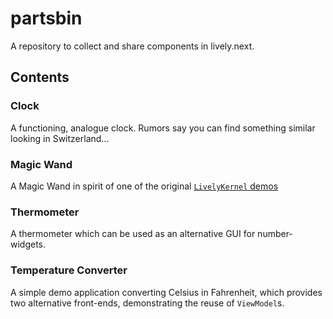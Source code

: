 # partsbin

A repository to collect and share components in lively.next.

## Contents

### Clock

A functioning, analogue clock. Rumors say you can find something similar looking in Switzerland...

### Magic Wand

A Magic Wand in spirit of one of the original [`LivelyKernel` demos](https://www.youtube.com/watch?v=QTJRwKOFddc)

### Thermometer

A thermometer which can be used as an alternative GUI for number-widgets.

### Temperature Converter

A simple demo application converting Celsius in Fahrenheit, which provides two alternative front-ends, demonstrating the reuse of `ViewModel`s.
 
